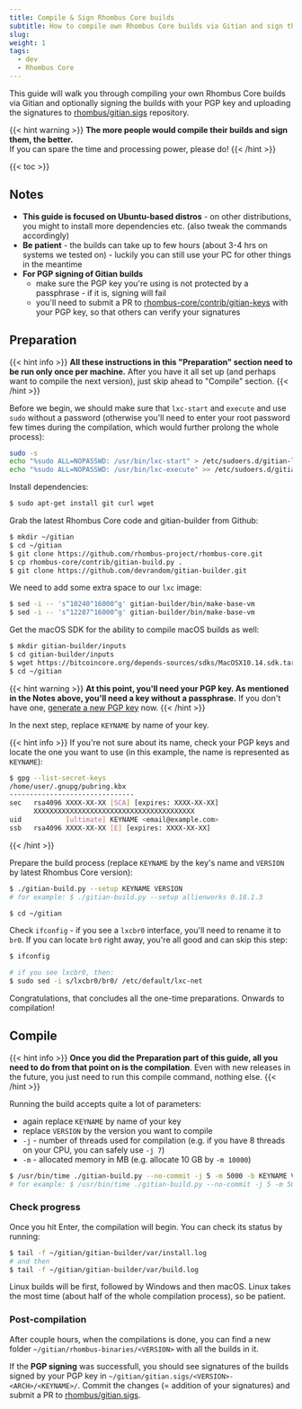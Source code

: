 ```yaml
---
title: Compile & Sign Rhombus Core builds
subtitle: How to compile own Rhombus Core builds via Gitian and sign them with PGP
slug:
weight: 1
tags:
  - dev
  - Rhombus Core
---
```


This guide will walk you through compiling your own Rhombus Core builds via Gitian and optionally signing the builds with your PGP key and uploading the signatures to [rhombus/gitian.sigs](https://github.com/rhombus-project/gitian.sigs) repository.

{{< hint warning >}}
**The more people would compile their builds and sign them, the better.**\
If you can spare the time and processing power, please do!
{{< /hint >}}

{{< toc >}}

## Notes

- **This guide is focused on Ubuntu-based distros** - on other distributions, you might to install more dependencies etc. (also tweak the commands accordingly)
- **Be patient** - the builds can take up to few hours (about 3-4 hrs on systems we tested on) - luckily you can still use your PC for other things in the meantime
- **For PGP signing of Gitian builds**
  - make sure the PGP key you're using is not protected by a passphrase - if it is, signing will fail
  - you'll need to submit a PR to [rhombus-core/contrib/gitian-keys](https://github.com/rhombus-project/rhombus-core/edit/master/contrib/gitian-keys/keys.txt) with your PGP key, so that others can verify your signatures

## Preparation

{{< hint info >}}
**All these instructions in this "Preparation" section need to be run only once per machine.** After you have it all set up (and perhaps want to compile the next version), just skip ahead to "Compile" section.
{{< /hint >}}

Before we begin, we should make sure that `lxc-start` and `execute` and use `sudo` without a password (otherwise you'll need to enter your root password few times during the compilation, which would further prolong the whole process):

```bash
sudo -s
echo "%sudo ALL=NOPASSWD: /usr/bin/lxc-start" > /etc/sudoers.d/gitian-lxc
echo "%sudo ALL=NOPASSWD: /usr/bin/lxc-execute" >> /etc/sudoers.d/gitian-lxc
```

Install dependencies:

```bash
$ sudo apt-get install git curl wget
```

Grab the latest Rhombus Core code and gitian-builder from Github:

```bash
$ mkdir ~/gitian
$ cd ~/gitian
$ git clone https://github.com/rhombus-project/rhombus-core.git
$ cp rhombus-core/contrib/gitian-build.py .
$ git clone https://github.com/devrandom/gitian-builder.git
```

We need to add some extra space to our `lxc` image:

```bash
$ sed -i -- 's^10240^16000^g' gitian-builder/bin/make-base-vm
$ sed -i -- 's^12287^16000^g' gitian-builder/bin/make-base-vm
```

Get the macOS SDK for the ability to compile macOS builds as well:

```bash
$ mkdir gitian-builder/inputs
$ cd gitian-builder/inputs
$ wget https://bitcoincore.org/depends-sources/sdks/MacOSX10.14.sdk.tar.gz
$ cd ~/gitian
```

{{< hint warning >}}
**At this point, you'll need your PGP key. As mentioned in the Notes above, you'll need a key without a passphrase.** If you don't have one, [generate a new PGP key](https://help.github.com/en/articles/generating-a-new-gpg-key) now.
{{< /hint >}}

In the next step, replace `KEYNAME` by name of your key.

{{< hint info >}}
If you're not sure about its name, check your PGP keys and locate the one you want to use (in this example, the name is represented as `KEYNAME`):

```bash
$ gpg --list-secret-keys
/home/user/.gnupg/pubring.kbx
-------------------------------
sec   rsa4096 XXXX-XX-XX [SCA] [expires: XXXX-XX-XX]
      XXXXXXXXXXXXXXXXXXXXXXXXXXXXXXXXXXXXXXXX
uid           [ultimate] KEYNAME <email@example.com>
ssb   rsa4096 XXXX-XX-XX [E] [expires: XXXX-XX-XX]

```
{{< /hint >}}

Prepare the build process (replace `KEYNAME` by the key's name and `VERSION` by latest Rhombus Core version):

```bash
$ ./gitian-build.py --setup KEYNAME VERSION
# for example: $ ./gitian-build.py --setup allienworks 0.18.1.3

$ cd ~/gitian
```

Check `ifconfig` - if you see a `lxcbr0` interface, you'll need to rename it to `br0`. If you can locate `br0` right away, you're all good and can skip this step:

```bash
$ ifconfig

# if you see lxcbr0, then:
$ sudo sed -i s/lxcbr0/br0/ /etc/default/lxc-net
```

Congratulations, that concludes all the one-time preparations. Onwards to compilation!

## Compile

{{< hint info >}}
**Once you did the Preparation part of this guide, all you need to do from that point on is the compilation**. Even with new releases in the future, you just need to run this compile command, nothing else.
{{< /hint >}}

Running the build accepts quite a lot of parameters:

- again replace `KEYNAME` by name of your key
- replace `VERSION` by the version you want to compile
- `-j` - number of threads used for compilation (e.g. if you have 8 threads on your CPU, you can safely use `-j 7`)
- `-m` - allocated memory in MB (e.g. allocate 10 GB by `-m 10000`)

```bash
$ /usr/bin/time ./gitian-build.py --no-commit -j 5 -m 5000 -b KEYNAME VERSION
# for example: $ /usr/bin/time ./gitian-build.py --no-commit -j 5 -m 5000 -b allienworks 0.18.1.3
```

### Check progress

Once you hit Enter, the compilation will begin. You can check its status by running:

```bash
$ tail -f ~/gitian/gitian-builder/var/install.log
# and then
$ tail -f ~/gitian/gitian-builder/var/build.log
```

Linux builds will be first, followed by Windows and then macOS. Linux takes the most time (about half of the whole compilation process), so be patient.

### Post-compilation

After couple hours, when the compilations is done, you can find a new folder `~/gitian/rhombus-binaries/<VERSION>` with all the builds in it.

If the **PGP signing** was successfull, you should see signatures of the builds signed by your PGP key in `~/gitian/gitian.sigs/<VERSION>-<ARCH>/<KEYNAME>/`. Commit the changes (= addition of your signatures) and submit a PR to [rhombus/gitian.sigs](https://github.com/rhombus-project/gitian.sigs).
